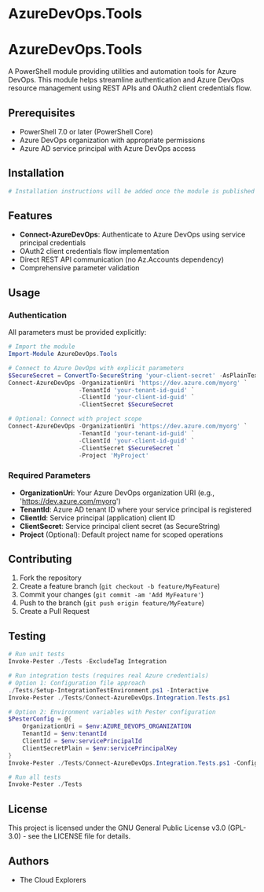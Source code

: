 # AzureDevOps.Tools

# AzureDevOps.Tools

A PowerShell module providing utilities and automation tools for Azure DevOps. This module helps streamline authentication and Azure DevOps resource management using REST APIs and OAuth2 client credentials flow.

## Prerequisites

- PowerShell 7.0 or later (PowerShell Core)
- Azure DevOps organization with appropriate permissions
- Azure AD service principal with Azure DevOps access

## Installation

```powershell
# Installation instructions will be added once the module is published to PowerShell Gallery
```

## Features

- **Connect-AzureDevOps**: Authenticate to Azure DevOps using service principal credentials
- OAuth2 client credentials flow implementation
- Direct REST API communication (no Az.Accounts dependency)
- Comprehensive parameter validation

## Usage

### Authentication

All parameters must be provided explicitly:

```powershell
# Import the module
Import-Module AzureDevOps.Tools

# Connect to Azure DevOps with explicit parameters
$SecureSecret = ConvertTo-SecureString 'your-client-secret' -AsPlainText -Force
Connect-AzureDevOps -OrganizationUri 'https://dev.azure.com/myorg' `
                    -TenantId 'your-tenant-id-guid' `
                    -ClientId 'your-client-id-guid' `
                    -ClientSecret $SecureSecret

# Optional: Connect with project scope
Connect-AzureDevOps -OrganizationUri 'https://dev.azure.com/myorg' `
                    -TenantId 'your-tenant-id-guid' `
                    -ClientId 'your-client-id-guid' `
                    -ClientSecret $SecureSecret `
                    -Project 'MyProject'
```

### Required Parameters

- **OrganizationUri**: Your Azure DevOps organization URI (e.g., 'https://dev.azure.com/myorg')
- **TenantId**: Azure AD tenant ID where your service principal is registered
- **ClientId**: Service principal (application) client ID
- **ClientSecret**: Service principal client secret (as SecureString)
- **Project** (Optional): Default project name for scoped operations

## Contributing

1. Fork the repository
2. Create a feature branch (`git checkout -b feature/MyFeature`)
3. Commit your changes (`git commit -am 'Add MyFeature'`)
4. Push to the branch (`git push origin feature/MyFeature`)
5. Create a Pull Request

## Testing

```powershell
# Run unit tests
Invoke-Pester ./Tests -ExcludeTag Integration

# Run integration tests (requires real Azure credentials)
# Option 1: Configuration file approach
./Tests/Setup-IntegrationTestEnvironment.ps1 -Interactive
Invoke-Pester ./Tests/Connect-AzureDevOps.Integration.Tests.ps1

# Option 2: Environment variables with Pester configuration
$PesterConfig = @{
    OrganizationUri = $env:AZURE_DEVOPS_ORGANIZATION
    TenantId = $env:tenantId
    ClientId = $env:servicePrincipalId
    ClientSecretPlain = $env:servicePrincipalKey
}
Invoke-Pester ./Tests/Connect-AzureDevOps.Integration.Tests.ps1 -Configuration @{ Data = $PesterConfig }

# Run all tests
Invoke-Pester ./Tests
```

## License

This project is licensed under the GNU General Public License v3.0 (GPL-3.0) - see the LICENSE file for details.

## Authors

- The Cloud Explorers
